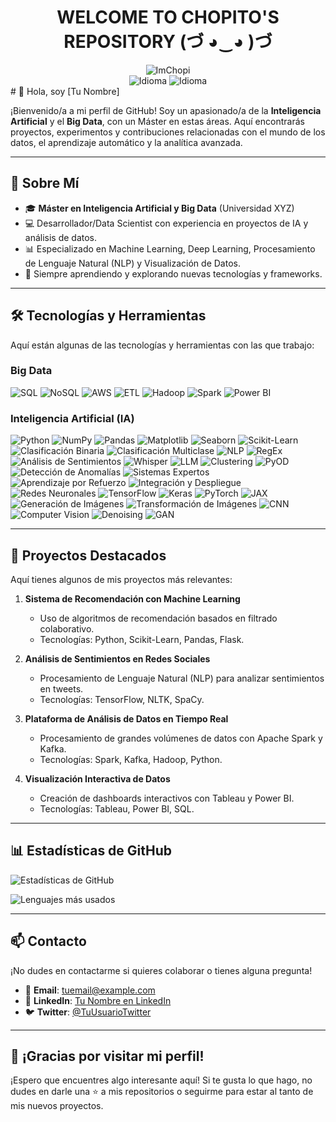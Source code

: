 <div align="center">
        <h1>WELCOME TO CHOPITO'S REPOSITORY (づ ◕‿◕ )づ</h1>
        <img src="https://komarev.com/ghpvc/?username=ImChopi" alt="ImChopi"/>
        <br>
        <img src="https://img.shields.io/badge/Nat-🇪🇸-%23aaaaaa.svg?style=flat" alt="Idioma"/>
        <img src="https://img.shields.io/badge/B1-🇬🇧-%23aaaaaa.svg?style=flat" alt="Idioma"/>
        <br>
</div>
# 👋 Hola, soy [Tu Nombre] 

¡Bienvenido/a a mi perfil de GitHub! Soy un apasionado/a de la **Inteligencia Artificial** y el **Big Data**, con un Máster en estas áreas. Aquí encontrarás proyectos, experimentos y contribuciones relacionadas con el mundo de los datos, el aprendizaje automático y la analítica avanzada.

---

## 🚀 Sobre Mí

- 🎓 **Máster en Inteligencia Artificial y Big Data** (Universidad XYZ)
- 💻 Desarrollador/Data Scientist con experiencia en proyectos de IA y análisis de datos.
- 📊 Especializado en Machine Learning, Deep Learning, Procesamiento de Lenguaje Natural (NLP) y Visualización de Datos.
- 🌱 Siempre aprendiendo y explorando nuevas tecnologías y frameworks.

---

## 🛠 Tecnologías y Herramientas

Aquí están algunas de las tecnologías y herramientas con las que trabajo:

### Big Data
![SQL](https://img.shields.io/badge/SQL-4479A1?style=for-the-badge&logo=mysql&logoColor=white)
![NoSQL](https://img.shields.io/badge/NoSQL-47A248?style=for-the-badge&logo=mongodb&logoColor=white)
![AWS](https://img.shields.io/badge/AWS-232F3E?style=for-the-badge&logo=amazonaws&logoColor=white)
![ETL](https://img.shields.io/badge/ETL-FF6F00?style=for-the-badge&logo=apachekafka&logoColor=white)
![Hadoop](https://img.shields.io/badge/Hadoop-66CCFF?style=for-the-badge&logo=apachehadoop&logoColor=black)
![Spark](https://img.shields.io/badge/Spark-E25A1C?style=for-the-badge&logo=apachespark&logoColor=white)
![Power BI](https://img.shields.io/badge/Power_BI-F2C811?style=for-the-badge&logo=powerbi&logoColor=black)

### Inteligencia Artificial (IA)
![Python](https://img.shields.io/badge/Python-3776AB?style=for-the-badge&logo=python&logoColor=white)
![NumPy](https://img.shields.io/badge/NumPy-013243?style=for-the-badge&logo=numpy&logoColor=white)
![Pandas](https://img.shields.io/badge/Pandas-150458?style=for-the-badge&logo=pandas&logoColor=white)
![Matplotlib](https://img.shields.io/badge/Matplotlib-11557C?style=for-the-badge&logo=matplotlib&logoColor=white)
![Seaborn](https://img.shields.io/badge/Seaborn-4B77BE?style=for-the-badge&logo=seaborn&logoColor=white)
![Scikit-Learn](https://img.shields.io/badge/Scikit_Learn-F7931E?style=for-the-badge&logo=scikit-learn&logoColor=white)
![Clasificación Binaria](https://img.shields.io/badge/Clasificación_Binaria-008CBA?style=for-the-badge)
![Clasificación Multiclase](https://img.shields.io/badge/Clasificación_Multiclase-FF6F00?style=for-the-badge)
![NLP](https://img.shields.io/badge/NLP-4B77BE?style=for-the-badge&logo=natural-language-processing&logoColor=white)
![RegEx](https://img.shields.io/badge/RegEx-009688?style=for-the-badge&logo=regex&logoColor=white)
![Análisis de Sentimientos](https://img.shields.io/badge/Análisis_de_Sentimientos-FF6F00?style=for-the-badge)
![Whisper](https://img.shields.io/badge/Whisper-000000?style=for-the-badge&logo=openai&logoColor=white)
![LLM](https://img.shields.io/badge/LLM-000000?style=for-the-badge&logo=openai&logoColor=white)
![Clustering](https://img.shields.io/badge/Clustering-008CBA?style=for-the-badge)
![PyOD](https://img.shields.io/badge/PyOD-FF6F00?style=for-the-badge)
![Detección de Anomalías](https://img.shields.io/badge/Detección_de_Anomalías-FF6F00?style=for-the-badge)
![Sistemas Expertos](https://img.shields.io/badge/Sistemas_Expertos-008CBA?style=for-the-badge)
![Aprendizaje por Refuerzo](https://img.shields.io/badge/Aprendizaje_por_Refuerzo-FF6F00?style=for-the-badge)
![Integración y Despliegue](https://img.shields.io/badge/Integración_y_Despliegue-008CBA?style=for-the-badge)
![Redes Neuronales](https://img.shields.io/badge/Redes_Neuronales-FF6F00?style=for-the-badge)
![TensorFlow](https://img.shields.io/badge/TensorFlow-FF6F00?style=for-the-badge&logo=tensorflow&logoColor=white)
![Keras](https://img.shields.io/badge/Keras-D00000?style=for-the-badge&logo=keras&logoColor=white)
![PyTorch](https://img.shields.io/badge/PyTorch-EE4C2C?style=for-the-badge&logo=pytorch&logoColor=white)
![JAX](https://img.shields.io/badge/JAX-000000?style=for-the-badge&logo=jax&logoColor=white)
![Generación de Imágenes](https://img.shields.io/badge/Generación_de_Imágenes-008CBA?style=for-the-badge)
![Transformación de Imágenes](https://img.shields.io/badge/Transformación_de_Imágenes-FF6F00?style=for-the-badge)
![CNN](https://img.shields.io/badge/CNN-008CBA?style=for-the-badge)
![Computer Vision](https://img.shields.io/badge/Computer_Vision-FF6F00?style=for-the-badge)
![Denoising](https://img.shields.io/badge/Denoising-008CBA?style=for-the-badge)
![GAN](https://img.shields.io/badge/GAN-FF6F00?style=for-the-badge)

---

## 📂 Proyectos Destacados

Aquí tienes algunos de mis proyectos más relevantes:

1. **Sistema de Recomendación con Machine Learning**  
   - Uso de algoritmos de recomendación basados en filtrado colaborativo.
   - Tecnologías: Python, Scikit-Learn, Pandas, Flask.

2. **Análisis de Sentimientos en Redes Sociales**  
   - Procesamiento de Lenguaje Natural (NLP) para analizar sentimientos en tweets.
   - Tecnologías: TensorFlow, NLTK, SpaCy.

3. **Plataforma de Análisis de Datos en Tiempo Real**  
   - Procesamiento de grandes volúmenes de datos con Apache Spark y Kafka.
   - Tecnologías: Spark, Kafka, Hadoop, Python.

4. **Visualización Interactiva de Datos**  
   - Creación de dashboards interactivos con Tableau y Power BI.
   - Tecnologías: Tableau, Power BI, SQL.

---

## 📊 Estadísticas de GitHub

![Estadísticas de GitHub](https://github-readme-stats.vercel.app/api?username=imchopi&show_icons=true&theme=radical)

![Lenguajes más usados](https://github-readme-stats.vercel.app/api/top-langs/?username=imchopi&layout=compact&theme=radical)

---

## 📫 Contacto

¡No dudes en contactarme si quieres colaborar o tienes alguna pregunta!

- 📧 **Email**: [tuemail@example.com](mailto:tuemail@example.com)
- 💼 **LinkedIn**: [Tu Nombre en LinkedIn](https://www.linkedin.com/in/tuperfil)
- 🐦 **Twitter**: [@TuUsuarioTwitter](https://twitter.com/TuUsuarioTwitter)

---

## 🌟 ¡Gracias por visitar mi perfil!

¡Espero que encuentres algo interesante aquí! Si te gusta lo que hago, no dudes en darle una ⭐ a mis repositorios o seguirme para estar al tanto de mis nuevos proyectos.
